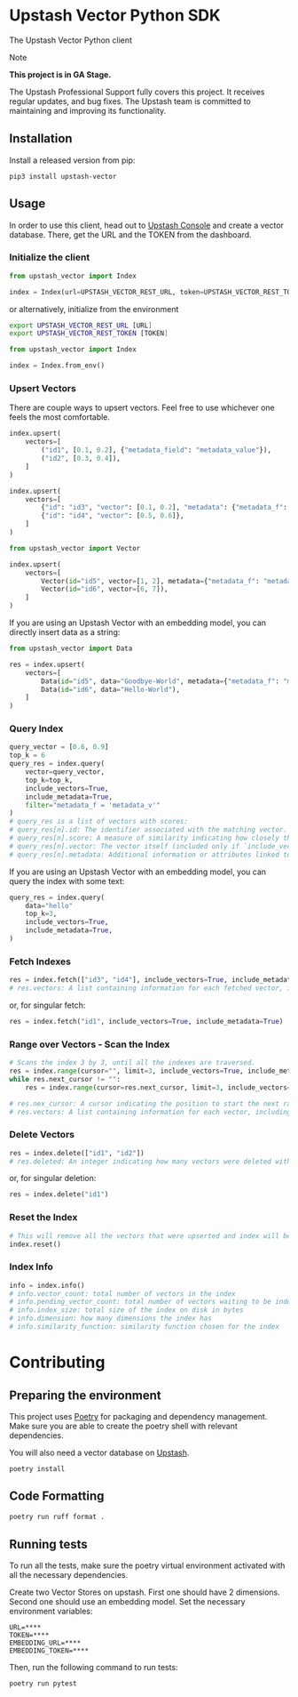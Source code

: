 # Upstash Vector Python SDK
The Upstash Vector Python client

> [!NOTE]  
> **This project is in GA Stage.**
>
> The Upstash Professional Support fully covers this project. It receives regular updates, and bug fixes. The Upstash team is committed to maintaining and improving its functionality.

## Installation

Install a released version from pip:
```shell
pip3 install upstash-vector
```

## Usage
In order to use this client, head out to [Upstash Console](https://console.upstash.com) and create a vector database. There, get the URL and the TOKEN from the dashboard.

### Initialize the client
```python
from upstash_vector import Index

index = Index(url=UPSTASH_VECTOR_REST_URL, token=UPSTASH_VECTOR_REST_TOKEN)
```

or alternatively, initialize from the environment

```bash
export UPSTASH_VECTOR_REST_URL [URL]
export UPSTASH_VECTOR_REST_TOKEN [TOKEN]
```

```python
from upstash_vector import Index

index = Index.from_env()
```

### Upsert Vectors
There are couple ways to upsert vectors. Feel free to use whichever one feels the most comfortable.

```python
index.upsert(
    vectors=[
        ("id1", [0.1, 0.2], {"metadata_field": "metadata_value"}),
        ("id2", [0.3, 0.4]),
    ]
)
```

```python
index.upsert(
    vectors=[
        {"id": "id3", "vector": [0.1, 0.2], "metadata": {"metadata_f": "metadata_v"}},
        {"id": "id4", "vector": [0.5, 0.6]},
    ]
)
```

```python
from upstash_vector import Vector

index.upsert(
    vectors=[
        Vector(id="id5", vector=[1, 2], metadata={"metadata_f": "metadata_v"}),
        Vector(id="id6", vector=[6, 7]),
    ]
)
```

If you are using an Upstash Vector with an embedding model, you can directly insert data as a string:

```python
from upstash_vector import Data

res = index.upsert(
    vectors=[
        Data(id="id5", data="Goodbye-World", metadata={"metadata_f": "metadata_v"}),
        Data(id="id6", data="Hello-World"),
    ]
)
```

### Query Index
```python
query_vector = [0.6, 0.9]
top_k = 6
query_res = index.query(
    vector=query_vector,
    top_k=top_k,
    include_vectors=True,
    include_metadata=True,
    filter="metadata_f = 'metadata_v'"
)
# query_res is a list of vectors with scores:
# query_res[n].id: The identifier associated with the matching vector.
# query_res[n].score: A measure of similarity indicating how closely the vector matches the query vector.
# query_res[n].vector: The vector itself (included only if `include_vector` is set to `True`).
# query_res[n].metadata: Additional information or attributes linked to the matching vector.
```

If you are using an Upstash Vector with an embedding model, you can query the index with some text:

```python
query_res = index.query(
    data="hello"
    top_k=3,
    include_vectors=True,
    include_metadata=True,
)
```

### Fetch Indexes
```python
res = index.fetch(["id3", "id4"], include_vectors=True, include_metadata=True)
# res.vectors: A list containing information for each fetched vector, including `id`, `vector`, and `metadata`.
```

or, for singular fetch:

```python
res = index.fetch("id1", include_vectors=True, include_metadata=True)
```

### Range over Vectors - Scan the Index
```python
# Scans the index 3 by 3, until all the indexes are traversed.
res = index.range(cursor="", limit=3, include_vectors=True, include_metadata=True)
while res.next_cursor != "":
    res = index.range(cursor=res.next_cursor, limit=3, include_vectors=True, include_metadata=True)

# res.nex_cursor: A cursor indicating the position to start the next range query. If "", there are no more results.
# res.vectors: A list containing information for each vector, including `id`, `vector`, and `metadata`.
```

### Delete Vectors
```python
res = index.delete(["id1", "id2"])
# res.deleted: An integer indicating how many vectors were deleted with the command.
```

or, for singular deletion:

```python
res = index.delete("id1")
```

### Reset the Index
```python
# This will remove all the vectors that were upserted and index will be reset.
index.reset() 
```

### Index Info
```python
info = index.info()
# info.vector_count: total number of vectors in the index
# info.pending_vector_count: total number of vectors waiting to be indexed
# info.index_size: total size of the index on disk in bytes 
# info.dimension: how many dimensions the index has 
# info.similarity_function: similarity function chosen for the index
```

# Contributing

## Preparing the environment
This project uses [Poetry](https://python-poetry.org) for packaging and dependency management. Make sure you are able to create the poetry shell with relevant dependencies.

You will also need a vector database on [Upstash](https://console.upstash.com/).

```commandline
poetry install 
```

## Code Formatting
```bash 
poetry run ruff format .
```

## Running tests

To run all the tests, make sure the poetry virtual environment activated with all 
the necessary dependencies.

Create two Vector Stores on upstash. First one should have 2 dimensions. Second one should use an embedding model. Set the necessary environment variables:

```
URL=****
TOKEN=****
EMBEDDING_URL=****
EMBEDDING_TOKEN=****
```

Then, run the following command to run tests:

```bash
poetry run pytest
```

